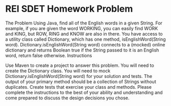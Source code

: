 # REI SDET Homework Problem
The Problem
Using Java, find all of the English words in a given String. For example, if you are given the word WORKING, you can easily find WORK and KING, but ROW, RING and KNOW are also in there. You have access to a utility class called Dictionary, which has one method, isEnglishWord(String word). Dictionary.isEnglishWord(String word) connects to a (mocked) online dictionary and returns Boolean true if the String passed to it is an English word, return false otherwise. Instructions

Use Maven to create a project to answer this problem.
You will need to create the Dictionary class.
You will need to mock Dictionary.isEnglishWord(String word) for your solution and tests.
The output of your primary method should be a collection of Strings without duplicates.
Create tests that exercise your class and methods.
Please complete the instructions to the best of your ability and understanding and come prepared to discuss the design decisions you chose.

